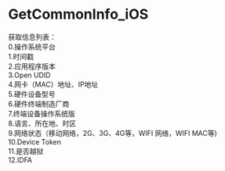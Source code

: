 # GetCommonInfo_iOS
获取信息列表：<br /> 
0.操作系统平台<br /> 
1.时间戳<br /> 
2.应用程序版本<br /> 
3.Open UDID<br /> 
4.网卡（MAC）地址、IP地址<br /> 
5.硬件设备型号<br /> 
6.硬件终端制造厂商<br /> 
7.终端设备操作系统版<br /> 
8.语言、所在地、时区<br /> 
9.网络状态（移动网络，2G、3G、4G等，WIFI 网络，WIFI MAC等)<br /> 
10.Device Token<br /> 
11.是否越狱<br /> 
12.IDFA
